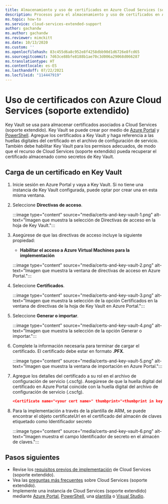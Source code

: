 ```yaml
---
title: Almacenamiento y uso de certificados en Azure Cloud Services (soporte extendido)
description: Procesos para el almacenamiento y uso de certificados en Azure Cloud Services (soporte extendido)
ms.topic: how-to
ms.service: cloud-services-extended-support
author: gachandw
ms.author: gachandw
ms.reviewer: mimckitt
ms.date: 10/13/2020
ms.custom: ''
ms.openlocfilehash: 83c455d6a8c952e8f4258dbb90d1d6726e8fcd65
ms.sourcegitcommit: 7d63ce88bfe8188b1ae70c3d006a29068d066287
ms.translationtype: HT
ms.contentlocale: es-ES
ms.lasthandoff: 07/22/2021
ms.locfileid: "114447919"
---
```

# <a name="use-certificates-with-azure-cloud-services-extended-support"></a>Uso de certificados con Azure Cloud Services (soporte extendido)

Key Vault se usa para almacenar certificados asociados a Cloud Services (soporte extendido). Key Vault se puede crear por medio de [Azure Portal](../key-vault/general/quick-create-portal.md) y [PowerShell](../key-vault/general/quick-create-powershell.md). Agregue los certificados a Key Vault y haga referencia a las huellas digitales del certificado en el archivo de configuración de servicio. También debe habilitar Key Vault para los permisos adecuados, de modo que el recurso de Cloud Services (soporte extendido) pueda recuperar el certificado almacenado como secretos de Key Vault.  

## <a name="upload-a-certificate-to-key-vault"></a>Carga de un certificado en Key Vault 

1.  Inicie sesión en Azure Portal y vaya a Key Vault. Si no tiene una instancia de Key Vault configurada, puede optar por crear una en esta misma ventana.

2. Seleccione **Directivas de acceso**.

    :::image type="content" source="media/certs-and-key-vault-1.png" alt-text="Imagen que muestra la selección de Directivas de acceso en la hoja de Key Vault.":::

3. Asegúrese de que las directivas de acceso incluye la siguiente propiedad:
    - **Habilitar el acceso a Azure Virtual Machines para la implementación**

    :::image type="content" source="media/certs-and-key-vault-2.png" alt-text="Imagen que muestra la ventana de directivas de acceso en Azure Portal.":::
 
4.  Seleccione **Certificados**. 

    :::image type="content" source="media/certs-and-key-vault-3.png" alt-text="Imagen que muestra la selección de la opción Certificados en la ventana de directivas de la hoja de Key Vault en Azure Portal.":::

5. Seleccione **Generar o importar**.

    :::image type="content" source="media/certs-and-key-vault-4.png" alt-text="Imagen que muestra la selección de la opción Generar o importar.":::

4.  Complete la información necesaria para terminar de cargar el certificado. El certificado debe estar en formato **.PFX**.

    :::image type="content" source="media/certs-and-key-vault-5.png" alt-text="Imagen que muestra la ventana de importación en Azure Portal.":::

5.  Agregue los detalles del certificado a su rol en el archivo de configuración de servicio (.cscfg). Asegúrese de que la huella digital del certificado en Azure Portal coincide con la huella digital del archivo de configuración de servicio (.cscfg). 
    
    ```json
    <Certificate name="<your cert name>" thumbprint="<thumbprint in key vault" thumbprintAlgorithm="sha1" /> 
    ```
6.  Para la implementación a través de la plantilla de ARM, se puede encontrar el objeto certificateUrl en el certificado del almacén de claves etiquetado como Identificador secreto

    :::image type="content" source="media/certs-and-key-vault-6.png" alt-text="Imagen muestra el campo Identificador de secreto en el almacén de claves.":::

## <a name="next-steps"></a>Pasos siguientes 
- Revise los [requisitos previos de implementación](deploy-prerequisite.md) de Cloud Services (soporte extendido).
- Vea las [preguntas más frecuentes](faq.yml) sobre Cloud Services (soporte extendido).
- Implemente una instancia de Cloud Services (soporte extendido) mediante [Azure Portal](deploy-portal.md), [PowerShell](deploy-powershell.md), una [plantilla](deploy-template.md) o [Visual Studio](deploy-visual-studio.md).
